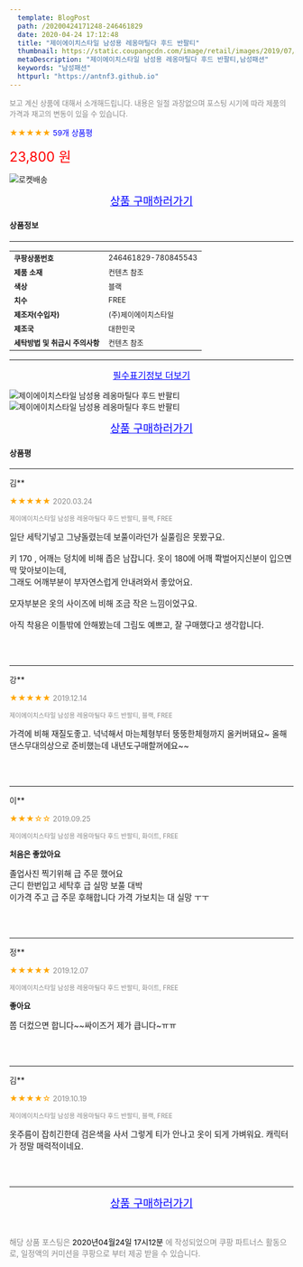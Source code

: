 ```yaml
---
  template: BlogPost
  path: /20200424171248-246461829
  date: 2020-04-24 17:12:48
  title: "제이에이치스타일 남성용 레옹마틸다 후드 반팔티"
  thumbnail: https://static.coupangcdn.com/image/retail/images/2019/07/02/23/1/5c8284f8-d80c-403d-81f9-2d7c40ce6e8f.jpg
  metaDescription: "제이에이치스타일 남성용 레옹마틸다 후드 반팔티,남성패션"
  keywords: "남성패션"
  httpurl: "https://antnf3.github.io"
---
```

  
<span style="color: #888;font-size:0.8rem">보고 계신 상품에 대해서 소개해드립니다.
내용은 일절 과장없으며 포스팅 시기에 따라 제품의 가격과 재고의 변동이 있을 수 있습니다.</span>
  
<span style="color: orange;">★★★★★</span> <span style="color: blue;font-size: 0.85rem;">59개 상품평</span>

<span style="font-size: 0.9rem"></span> 

<span style="color: red;font-size: 1.5rem;">23,800 원</span>

![로켓배송](https://postfiles.pstatic.net/MjAyMDA0MTBfMjcz/MDAxNTg2NDQ1OTAwMDc5.1T-Iy6-X12_V8iyof2OtSqUCu6urPUUOnjG41kbMy_kg.c1eqxaGayJ1XX0TGV24QXbZg9dvQ9C_dYZx39G_Z7Wog.PNG.cigshop2/rocket_logo.png?type=w773)

<p align="center"><a href="http://me2.do/58hZMlzP" style="font-size: 1.2rem; color: blue;">상품 구매하러가기</a></p>

#### 상품정보

---

|                  |                       |
| ---------------- | --------------------- |
| **<span style="font-size:0.8rem;">쿠팡상품번호</span>** | <span style="font-size:0.8rem;">246461829-780845543</span> |
| **<span style="font-size:0.8rem;">제품 소재</span>**    | <span style="font-size:0.8rem;">컨텐츠 참조</span>        |
| **<span style="font-size:0.8rem;">색상</span>**    | <span style="font-size:0.8rem;">블랙</span>        |
| **<span style="font-size:0.8rem;">치수</span>**    | <span style="font-size:0.8rem;">FREE</span>        |
| **<span style="font-size:0.8rem;">제조자(수입자)</span>**    | <span style="font-size:0.8rem;">(주)제이에이치스타일</span>        |
| **<span style="font-size:0.8rem;">제조국</span>**    | <span style="font-size:0.8rem;">대한민국</span>        |
| **<span style="font-size:0.8rem;">세탁방법 및 취급시 주의사항</span>**    | <span style="font-size:0.8rem;">컨텐츠 참조</span>        |




---

<p align="center"><a href="http://me2.do/58hZMlzP" style="font-size: 1rem; color: blue;">필수표기정보 더보기</a></p>

![제이에이치스타일 남성용 레옹마틸다 후드 반팔티](http://thumbnail10.coupangcdn.com/thumbnails/remote/q89/image/product/content/vendorItem/2019/09/24/780845543/9f599f72-2401-4a7e-8f52-d3837b5a0ba9.jpg)
![제이에이치스타일 남성용 레옹마틸다 후드 반팔티](http://thumbnail7.coupangcdn.com/thumbnails/remote/q89/image/retail/images/2019/07/04/10/6/dea86b39-808a-40a3-9ad3-529b827e217c.jpg)

<p align="center"><a href="http://me2.do/58hZMlzP" style="font-size: 1.2rem; color: blue;">상품 구매하러가기</a></p>

#### 상품평
  
---
  
김**
    
<span style="color: orange;">★★★★★</span> <span style="font-size:0.8rem;color: #888;">2020.03.24</span>
    
<span style="color: #888;font-size:0.7rem">제이에이치스타일 남성용 레옹마틸다 후드 반팔티, 블랙, FREE</span>
    

    
<span style="font-size: 0.9rem;">일단 세탁기넣고 그냥돌렸는데 보풀이라던가 실풀림은 못봤구요.<br/><br/>키 170 , 어깨는 덩치에 비해 좁은 남잡니다. 옷이 180에 어깨 쫙벌어지신분이 입으면 딱 맞아보이는데,<br/>그래도 어깨부분이 부자연스럽게 안내려와서 좋았어요.<br/><br/>모자부분은 옷의 사이즈에 비해 조금 작은 느낌이었구요.<br/><br/>아직 착용은 이틀밖에 안해봤는데 그림도 예쁘고, 잘 구매했다고 생각합니다.</span>
    
<br>
<br>

---
  
강**
    
<span style="color: orange;">★★★★★</span> <span style="font-size:0.8rem;color: #888;">2019.12.14</span>
    
<span style="color: #888;font-size:0.7rem">제이에이치스타일 남성용 레옹마틸다 후드 반팔티, 블랙, FREE</span>
    

    
<span style="font-size: 0.9rem;">가격에 비해 재질도좋고. 넉넉해서 마는체형부터 뚱뚱한체형까지 올커버돼요~  올해댄스무대의상으로 준비했는데 내년도구매할꺼에요~~</span>
    
<br>
<br>

---
  
이**
    
<span style="color: orange;">★★★☆☆</span> <span style="font-size:0.8rem;color: #888;">2019.09.25</span>
    
<span style="color: #888;font-size:0.7rem">제이에이치스타일 남성용 레옹마틸다 후드 반팔티, 화이트, FREE</span>
    
<span style="font-size:0.85rem">**처음은 좋았아요**</span>
    
<span style="font-size: 0.9rem;">졸업사진 찍기위해  급 주문 했어요  <br/>근디 한번입고 세탁후 급 실망 보풀 대박 <br/>이가격 주고 급 주문 후해합니다 가격 가보치는 대 실망 ㅜㅜ</span>
    
<br>
<br>

---
  
정**
    
<span style="color: orange;">★★★★★</span> <span style="font-size:0.8rem;color: #888;">2019.12.07</span>
    
<span style="color: #888;font-size:0.7rem">제이에이치스타일 남성용 레옹마틸다 후드 반팔티, 화이트, FREE</span>
    
<span style="font-size:0.85rem">**좋아요**</span>
    
<span style="font-size: 0.9rem;">쫌 더컸으면 합니다~~싸이즈거 제가 큽니다~ㅠㅠ</span>
    
<br>
<br>

---
  
김**
    
<span style="color: orange;">★★★★☆</span> <span style="font-size:0.8rem;color: #888;">2019.10.19</span>
    
<span style="color: #888;font-size:0.7rem">제이에이치스타일 남성용 레옹마틸다 후드 반팔티, 블랙, FREE</span>
    

    
<span style="font-size: 0.9rem;">옷주름이 잡히긴한데 검은색을 사서 그렇게 티가 안나고 옷이 되게 가벼워요. 캐릭터가 정말 매력적이네요.</span>
    
<br>
<br>


  
---
  
<p align="center"><a href="http://me2.do/58hZMlzP" style="font-size: 1.2rem; color: blue;">상품 구매하러가기</a></p>
  
<br>
  
<span style="font-size: 0.85rem; color: #888;">해당 상품 포스팅은 <span style="color: #000;"> 2020년04월24일 17시12분 </span> 에 작성되었으며 쿠팡 파트너스 활동으로, 일정액의 커미션을 쿠팡으로 부터 제공 받을 수 있습니다.</span>